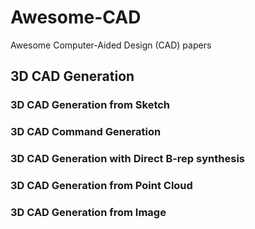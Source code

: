 # Awesome-CAD
Awesome Computer-Aided Design (CAD) papers

## 3D CAD Generation

### 3D CAD Generation from Sketch

### 3D CAD Command Generation

### 3D CAD Generation with Direct B-rep synthesis

### 3D CAD Generation from Point Cloud

### 3D CAD Generation from Image
